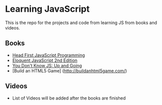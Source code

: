 # Learning JavaScript
This is the repo for the projects and code from learning JS from books and videos.

## Books
* [Head First JavaScript Programming](http://www.wickedlysmart.com/hfjs/)
* [Eloquent JavaScript 2nd Edition](http://eloquentjavascript.net/)
* [You Don't Know JS: Up and Going](https://github.com/getify/You-Dont-Know-JS/tree/master/up%20%26%20going)
* [Build an HTML5 Game] (http://buildanhtml5game.com/)

## Videos
* List of Videos will be added after the books are finished
